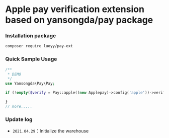 # Apple pay verification extension based on yansongda/pay package

### Installation package
```bash
composer require luoyy/pay-ext
```

### Quick Sample Usage
```php
/**
 * DEMO
 */
use Yansongda\Pay\Pay;

if (!empty($verify = Pay::apple((new Applepay)->config('apple'))->verify($this->receipt_data))) {

}
// more.....
```
### Update log
* `2021.04.29`：Initialize the warehouse
